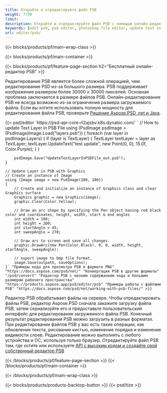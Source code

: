 ```yaml
---
title: Откройте и отредактируйте файл PSB
weight: 7730
limit: 
description: Откройте и отредактируйте файл PSB с помощью онлайн-редактора
keywords: [edit psb, psb editor, photoshop file editor, update text in psb, update psb, open psb, update text in psb]
url: editor/psb/
---
```


{{< blocks/products/pf/main-wrap-class >}}

{{< blocks/products/pf/main-container >}}

{{< blocks/products/pf/feature-page-section h2="Бесплатный онлайн-редактор PSB" >}}
<p>Редактирование PSB является более сложной операцией, чем редактирование PSD из-за большого размера. PSB поддерживает изображение размером более 30000 x 30000 пикселей. Основная проблема заключается в размере файлов PSB. Онлайн-редактирование PSB не всегда возможно из-за ограничения размера загружаемого файла. Если вы хотите использовать полную мощность для редактирования файла PSB, проверьте <a href="/psd/{{< lang-code >}}">Решение Aspose.PSD .net и Java</a>. </p>
{{< psd/editor `https://psd-api-core-rl2ajsbv.k8s.dynabic.com/` 
`	// How to update Text Layer in PSB File
	using (PsdImage psdImage = (PsdImage)Image.Load("layers.psb"))
  	{
		foreach (var layer in psdImage.Layers)
		{
			if (layer is TextLayer)
			{
				TextLayer textLayer = layer as TextLayer;
				textLayer.UpdateText("test update", new Point(0, 0), 15.0f, Color.Purple);
			}
		}

		psdImage.Save("UpdateTextLayerInPSDFile_out.psb");
	}
	
	// Update Layer in PSB with Graphics
	// Create an instance of Image
	using (Image image = new PsdImage(100, 100))
	{
		// Create and initialize an instance of Graphics class and clear Graphics surface
		Graphics graphic = new Graphics(image);
		graphic.Clear(Color.Yellow);

		// Draw an arc shape by specifying the Pen object having red black color and coordinates, height, width, start & end angles                 
		int width = 100;
		int height = 200;
		int startAngle = 45;
		int sweepAngle = 270;

		// Draw arc to screen and save all changes.
		graphic.DrawArc(new Pen(Color.Black), 0, 0, width, height, startAngle, sweepAngle);

		// export image to bmp file format.
		image.Save(outpath, saveOptions);
	}` "Примеры кода для просмотра PSB в формате PNG"  "https://docs.aspose.com/psd/net/" "Конвертация PSB в другие форматы"  "/psd/convert" "Редактор PSB с низким содержанием кода и большим размером рабочего пространства" "https://products.aspose.app/psd/editor/psb" "Примеры работы с файлами PSB" "https://docs.aspose.com/psd/net/working-with-psb-files/" >}}
<p>Редактор PSB обрабатывает файлы на сервере. Чтобы отредактировать файлы PSB, редактор Aspose.PSD сначала закажите загрузку файла PSB, затем сериализуйте его и предоставьте пользовательский интерфейс для редактирования загруженного файла PSB. Конечный результат редактирования PSB можно загрузить в разных форматах. При редактировании файлов PSB у вас есть такие операции, как обновление текста, рисование кистью, изменение порядка и изменение видимости слоев. Редактирование можно выполнять с любого устройства и ОС, используя только браузер. Отредактируйте файл PSB там, где хотите или используете <a href="https://docs.aspose.com/psd/net/working-with-psb-files/">API с высоким кодом и создайте свой собственный редактор PSB</a></p>

{{< /blocks/products/pf/feature-page-section >}}
{{< /blocks/products/pf/main-container >}}


{{< /blocks/products/pf/main-wrap-class >}}

{{< blocks/products/products-backtop-button >}}
{{< psd/tize >}}
